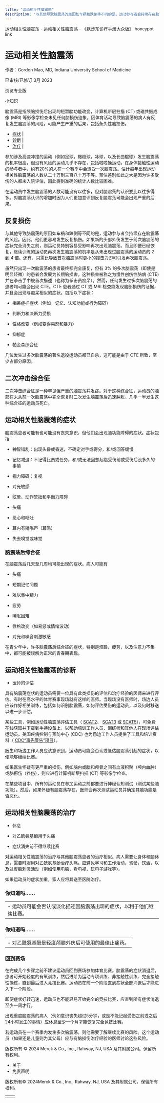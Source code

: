 ```yaml
---
title: "运动相关性脑震荡"
description: "与其他导致脑震荡的原因如车祸和跌倒等不同的是，运动参与者会持续存在脑震荡的风险。因此，他们更容易发生反复损伤。如果新的头部外伤发生于前次脑震荡的症状完全消失之前，则运动员特别容易受影响再次出现脑震荡。而且即便已经恢复，继续训练的运动员再次发生脑震荡的机率是从未出现过脑震荡的运动员的 2 到 4 倍。还有，只需比导致首次脑震荡时更小的撞击力即可引发再次脑震荡。"
---
```


﻿运动相关性脑震荡 \- 运动相关性脑震荡 \- 《默沙东诊疗手册大众版》 honeypot link

# 运动相关性脑震荡

作者：Gordon Mao, MD, Indiana University School of Medicine

已审核/已修订 3月 2023

浏览专业版

小知识

脑震荡是指颅脑损伤后出现的短暂脑功能改变，计算机断层扫描 (CT) 或磁共振成像 (MRI) 等影像学检查未见任何脑损伤迹象。因体育活动导致脑震荡的病人有反复发生脑震荡的风险，可能产生严重的后果，包括永久性脑损伤。

- [症状](#症状_v9117611_zh) \|
- [诊断](#诊断_v9117643_zh) \|
- [治疗](#治疗_v9117649_zh) \|

参加涉及高速冲撞的运动（例如足球，橄榄球，冰球，以及长曲棍球）发生脑震荡的机率很高，但没有风险的运动几乎不存在，包括啦啦操运动。在身体接触性运动的参与者中，约有20%的人在一个赛季中会遭受一次脑震荡。估计每年出现运动相关性脑震荡的人数从二十万到三百八十万不等。预估差别如此之大是因为许多受伤的人都未入院评估，因此得到准确的统计人数比较困难。

在运动员中发生脑震荡的人数可能没有以往多，但对脑震荡的认识要比以往多得多。对脑震荡认识的增加时因为人们更加意识到反复脑震荡可能会出现严重的后果。

## 反复损伤

与其他导致脑震荡的原因如车祸和跌倒等不同的是，运动参与者会持续存在脑震荡的风险。因此，他们更容易发生反复损伤。如果新的头部外伤发生于前次脑震荡的症状完全消失之前，则运动员特别容易受影响再次出现脑震荡。而且即便已经恢复，继续训练的运动员再次发生脑震荡的机率是从未出现过脑震荡的运动员的 2 到 4 倍。还有，只需比导致首次脑震荡时更小的撞击力即可引发再次脑震荡。

虽然只出现一次脑震荡的患者最终都完全康复，但有 3% 的多次脑震荡（即使是明显轻微）的患者会发展为长期脑损害。这种损害被称之为慢性创伤性脑病 (CTE) 并在拳击手中被首次描述（也称为拳击员痴呆）。然而，任何发生过多次脑震荡的患者均可能会出现 CTE。CTE 患者通过 CT 或 MRI 检查能发现脑部损伤的证据，并且会出现与痴呆相似的症状。包括以下症状：

- 痴呆症样症状（例如，记忆、认知功能或行为障碍）

- 判断力和决断力受损

- 性格改变（例如变得易怒和暴力）

- 抑郁症

- 帕金森综合征


几位发生过多次脑震荡的著名退役运动员都已自杀，这可能是由于 CTE 所致，至少占部分原因。

## 二次冲击综合征

二次冲击综合征是一种罕见但严重的脑震荡并发症。对于这种综合征，运动员的脑部在未从前一次脑震荡中完全恢复时二次发生脑震荡后迅速肿胀。几乎一半发生这种综合征的运动员死亡。

## 运动相关性脑震荡的症状

脑震荡患者可能有也可能没有丧失意识，但他们会出现脑功能障碍的症状。症状包括

- 神智错乱：出现头昏或昏迷，不确定对手或得分，和/或回答缓慢

- 记忆减退：不记得比赛或任务，和/或无法回想起临受伤前或受伤后没多久的事情

- 视力障碍：复视

- 对光敏感

- 眩晕、动作笨拙和平衡力障碍

- 头痛

- 恶心和呕吐

- 耳内有嗡嗡声（耳鸣）

- 失去嗅觉或味觉


### 脑震荡后综合征

在脑震荡后几天至几周均可能出现的症状。病人可能有

- 头痛

- 短期记忆问题

- 难以集中精力

- 疲劳

- 睡眠困难

- 性格改变（如易怒或情绪波动）

- 对光和噪音刺激敏感


在青少年中，许多脑震荡后综合征的症状，特别是烦躁，疲劳，以及注意力不集中，都可能被误解为正常的青春期表现。

## 运动相关性脑震荡的诊断

- 医师的评估


具有脑震荡症状的运动员需要一位具有此类损伤的评估和治疗经验的医师来进行评估。有时在高水平的体育赛事现场就有这样的医师。当现场没有医师时，场边人员应该作好相关训练，包括如何识别脑震荡，如何评估受伤的运动员，以及何时移送以进一步评估。

某些工具，例如运动性脑震荡评估工具（ [SCAT2](http://cces.ca/sites/default/files/content/docs/pdf/scat21.pdf)、 [SCAT3](http://bjsm.bmj.com/content/bjsports/47/5/259.full.pdf) 或 [SCAT5](http://bjsm.bmj.com/content/bjsports/early/2017/04/28/bjsports-2017-097506SCAT5.full.pdf)），可免费在线获取并下载到手持设备上，以帮助培训工作人员、训练师和其他人在现场评估运动员。美国疾病控制与预防中心 (CDC) 也为场边工作人员提供了工具和培训资料（ [CDC“事先警告”项目](https://www.cdc.gov/headsup/index.html)）。

医生和场边工作人员应该意识到，运动员可能会否认或低估脑震荡引起的症状，以便能够继续比赛。

如果医生怀疑有更严重的损伤，例如脑内或脑和颅骨之间有血液积聚（颅内血肿）或脑瘀伤（挫伤），则应进行计算机断层扫描 (CT) 等影像学检查。

在某些项目中，所有的运动员在参加运动之前都要进行神经认知测试（测试某些脑功能）。然后，如果怀疑有脑震荡存在，医师会再次测试运动员并确定其脑功能是否恶化。

## 运动相关性脑震荡的治疗

- 休息

- 对乙酰氨基酚用于头痛

- 症状消失前不得继续比赛


对运动相关性脑震荡的治疗与其他脑震荡患者的治疗相似。病人需要让身体和脑休息，需要时服用对乙酰氨基酚治疗头痛。应避免学习和工作活动，驾驶，饮酒，以及过度脑刺激活动（例如使用电脑，看电视，玩电子游戏等）。

如果运动员的症状加重，家人应将其送至医院治疗。

### 你知道吗……

|     |
| --- |
| - 运动员可能会否认或淡化描述因脑震荡出现的症状，以利于他们继续比赛。 |

### 你知道吗……

|     |
| --- |
| - 对乙酰氨基酚是轻度颅脑外伤后可使用的最佳止痛药。 |

### 回到赛场

在完成几个步骤之前不建议运动员回到赛场参加体育比赛。脑震荡的症状消退后，患者可开始轻度的有氧训练，然后进阶为运动专项训练、非接触性训练、完全接触性操练，直到最后进入竞技比赛。运动员在前一个阶段直到症状全部消退后才能进入下一个阶段。

即便症状好转迅速，运动员也不能轻易开始完全的竞技比赛，应直到所有症状消退至少一周才行。

出现重度脑震荡的病人（例如意识丧失超过5分钟，或是不能记起受伤之前或之后24小时发生的事情）应休息至少一个月才能恢复完全竞技比赛。

若运动员在一个赛季内发生多次脑震荡，则他需要了解继续比赛的风险。这个运动员（如果还是儿童则为其父母）应与有脑损伤治疗经验的医师讨论这些风险。



版权所有 © 2024
Merck & Co., Inc., Rahway, NJ, USA 及其附属公司。保留所有权利。

- 关于
- 免责声明

版权所有© 2024Merck & Co., Inc., Rahway, NJ, USA 及其附属公司。保留所有权利。

|     |     |
| --- | --- |
|  |  |